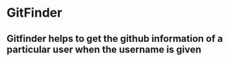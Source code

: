 # GitFinder
## Gitfinder helps to get the github information of a particular user when the username is given
